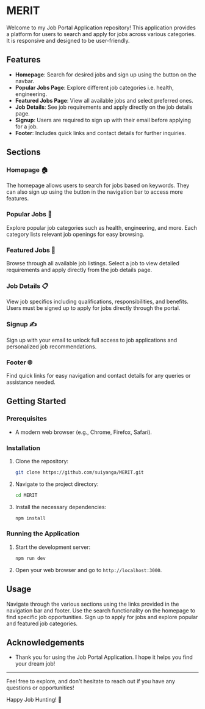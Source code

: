 # MERIT

Welcome to my Job Portal Application repository! This application provides a platform for users to search and apply for jobs across various categories. It is responsive and designed to be user-friendly.

## Features

- **Homepage**: Search for desired jobs and sign up using the button on the navbar.
- **Popular Jobs Page**: Explore different job categories i.e. health, engineering.
- **Featured Jobs Page**: View all available jobs and select preferred ones.
- **Job Details**: See job requirements and apply directly on the job details page.
- **Signup**: Users are required to sign up with their email before applying for a job.
- **Footer**: Includes quick links and contact details for further inquiries.

## Sections

### Homepage 🏠
The homepage allows users to search for jobs based on keywords. They can also sign up using the button in the navigation bar to access more features.

### Popular Jobs 🌟
Explore popular job categories such as health, engineering, and more. Each category lists relevant job openings for easy browsing.

### Featured Jobs 📢
Browse through all available job listings. Select a job to view detailed requirements and apply directly from the job details page.

### Job Details 📋
View job specifics including qualifications, responsibilities, and benefits. Users must be signed up to apply for jobs directly through the portal.

### Signup ✍️
Sign up with your email to unlock full access to job applications and personalized job recommendations.

### Footer 🌐
Find quick links for easy navigation and contact details for any queries or assistance needed.

## Getting Started

### Prerequisites

- A modern web browser (e.g., Chrome, Firefox, Safari).

### Installation

1. Clone the repository:
    ```bash
    git clone https://github.com/suiyanga/MERIT.git
    ```
2. Navigate to the project directory:
    ```bash
    cd MERIT
    ```
3. Install the necessary dependencies:
    ```bash
    npm install
    ```

### Running the Application

1. Start the development server:
    ```bash
    npm run dev
    ```
2. Open your web browser and go to `http://localhost:3000`.

## Usage

Navigate through the various sections using the links provided in the navigation bar and footer. Use the search functionality on the homepage to find specific job opportunities. Sign up to apply for jobs and explore popular and featured job categories.

## Acknowledgements

- Thank you for using the Job Portal Application. I hope it helps you find your dream job!

---

Feel free to explore, and don't hesitate to reach out if you have any questions or opportunities!

Happy Job Hunting! 🌟
